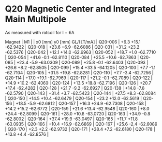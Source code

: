 Q20 Magnetic Center and Integrated Main Multipole
=================================================

As measured with rotcoil for I =   6A

Magnet  |             M1               |
        | x0 [mm]  y0 [mm] GL/I [T/mA] |
Q20-006 |    +6.3    +15.1   -62.9422  |
Q20-018 |   +23.6     +6.9   -62.6086  |
Q20-031 |   +31.2    +23.2   -62.5376  |
Q20-042 |   +12.1    +14.0   -62.6963  |
Q20-052 |   +18.7     +1.0   -62.7710  |
Q20-054 |   +41.6     -0.1   -62.8110  |
Q20-084 |   +25.5    +10.6   -62.7863  |
Q20-085 |   +23.4     -5.9   -63.0309  |
Q20-089 |   +25.8     -0.1   -62.6403  |
Q20-093 |   +26.6     +8.2   -62.8505  |
Q20-099 |   +15.4    +33.5   -64.1205  |
Q20-100 |    +7.7     -1.1   -62.7104  |
Q20-105 |   +31.5    +19.8   -62.8281  |
Q20-110 |    +7.7     -3.4   -62.7256  |
Q20-114 |   +17.0    +19.1   -62.7969  |
Q20-117 |   +21.2     -0.1   -62.7089  |
Q20-122 |   +14.9    +10.2   -62.4060  |
Q20-124 |   +13.5    +18.8   -62.7196  |
Q20-126 |   +20.7    +17.4   -62.4282  |
Q20-128 |   +21.7     -9.2   -62.6927  |
Q20-138 |   +14.8     -7.8   -62.5790  |
Q20-143 |   +31.4     +3.7   -62.5423  |
Q20-144 |   +27.5     +8.3   -62.8084  |
Q20-150 |   +14.5    +10.4   -62.6479  |
Q20-154 |   +23.2    +12.0   -62.5619  |
Q20-156 |   +18.5     -5.9   -62.6812  |
Q20-157 |   +16.3    +24.9   -62.7308  |
Q20-158 |   +14.2    +15.2   -62.6772  |
Q20-159 |   +21.6    +13.4   -62.9548  |
Q20-160 |    +8.0    +24.4   -62.8099  |
Q20-161 |   +28.0    +10.8   -63.0720  |
Q20-163 |   +34.9     -0.8   -62.8002  |
Q20-164 |   +37.4    +19.9   -63.0497  |
Q20-165 |   +11.7    +11.8   -63.0935  |
Q20-166 |   +10.4    +16.9   -62.6869  |
Q20-167 |   +25.6     -2.4   -62.6089  |
Q20-170 |    +2.3     +2.2   -62.9732  |
Q20-171 |   +28.4     +7.2   -62.6180  |
Q20-178 |   +13.8     +4.4   -62.8576  |
